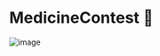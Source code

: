# MedicineContest 💊
![image](https://github.com/Minchaewon/MedicineContest/assets/113902638/bf728e9d-b2cf-4ec2-ba26-9e8d8f8db967)
